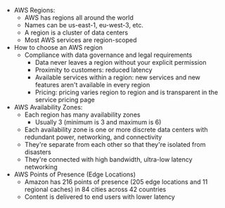 - AWS Regions:
	- AWS has regions all around the world
	- Names can be us-east-1, eu-west-3, etc.
	- A region is a cluster of data centers
	- Most AWS services are region-scoped
- How to choose an AWS region
	- Compliance with data governance and legal requirements
		- Data never leaves a region without your explicit permission
		- Proximity to customers: reduced latency
		- Available services within a region: new services and new features aren't available in every region
		- Pricing: pricing varies region to region and is transparent in the service pricing page
- AWS Availability Zones:
	- Each region has many availability zones
		- Usually 3 (minimum is 3 and maximum is 6)
	- Each availability zone is one or more discrete data centers with redundant power, networking, and connectivity
	- They're separate from each other so that they're isolated from disasters
	- They're connected with high bandwidth, ultra-low latency networking
- AWS Points of Presence (Edge Locations)
	- Amazon has 216 points of presence (205 edge locations and 11 regional caches) in 84 cities across 42 countries
	- Content is delivered to end users with lower latency